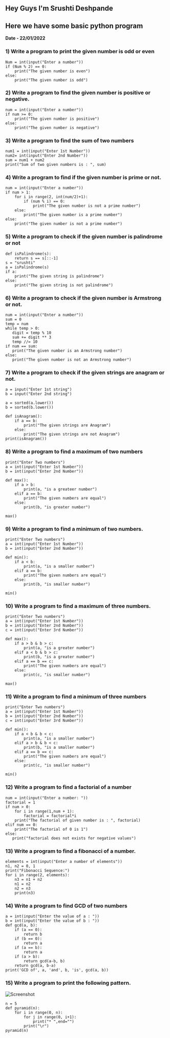 ## Hey Guys I'm Srushti Deshpande ##
## Here we have some basic python program  ##
**Date - 22/01/2022**

### 1) Write a program to print the given number is odd or even 

```
Num = int(input("Enter a number"))
if (Num % 2) == 0:
    print("The given number is even")
else:
    print("The given number is odd")
```     
### 2)  Write a program to find the given number is positive or negative.  ###

```
num = int(input("Enter a number"))
if num >= 0:
    print("The given number is positive")
else:
    print("The given number is negative")
```

### 3) Write a program to find the sum of two numbers ###

```
num1 = int(input("Enter 1st Number"))
num2= int(input("Enter 2nd Number"))
sum = num1 + num2
print("Sum of two given numbers is : ", sum)

```
### 4) Write a program to find if the given number is prime or not. ###

```
num = int(input("Enter a number"))
if num > 1:
    for i in range(2, int(num/2)+1):
        if (num % i) == 0:
            print("The given number is not a prime number")
    else:
        print("The given number is a prime number")
else:
    print("The given number is not a prime number")

```
### 5) Write a program to check if the given number is palindrome or not ###

```
def isPalindrome(s):
    return s == s[::-1]
s = "srushti"
a = isPalindrome(s)
if a:
    print("The given string is palindrome")
else:
    print("The given string is not palindrome")

```
### 6) Write a program to check if the given number is Armstrong or not. ###

```
num = int(input("Enter a number"))
sum = 0
temp = num
while temp > 0:
   digit = temp % 10
   sum += digit ** 3
   temp //= 10
if num == sum:
   print("The given number is an Armstrong number")
else:
   print("The given number is not an Armstrong number")

```
### 7) Write a program to check if the given strings are anagram or not.  ###

```
a = input("Enter 1st string")
b = input("Enter 2nd string")

a = sorted(a.lower())
b = sorted(b.lower())

def isAnagram():
    if a == b:
        print("The given strings are Anagram")
    else:
        print("The given strings are not Anagram")
print(isAnagram())

```
### 8) Write a program to find a maximum of two numbers ###

```
print("Enter Two numbers")
a = int(input("Enter 1st Number"))
b = int(input("Enter 2nd Number"))

def max():
    if a > b:
        print(a, "is a greateer number")
    elif a == b:
        print("The given numbers are equal")
    else:
        print(b, "is greater number")

max()

```
### 9) Write a program to find a minimum of two numbers. ###

```
print("Enter Two numbers")
a = int(input("Enter 1st Number"))
b = int(input("Enter 2nd Number"))

def min():
    if a < b:
        print(a, "is a smaller number")
    elif a == b:
        print("The given numbers are equal")
    else:
        print(b, "is smaller number")

min()

```
### 10) Write a program to find a maximum of three numbers.

```
print("Enter Two numbers")
a = int(input("Enter 1st Number"))
b = int(input("Enter 2nd Number"))
c = int(input("Enter 3rd Number"))

def max():
    if a > b & b > c:
        print(a, "is a greater number")
    elif a < b & b > c:
        print(b, "is a greater number")
    elif a == b == c:
        print("The given numbers are equal")
    else:
        print(c, "is smaller number")

max()
```
### 11) Write a program to find a minimum of three numbers
```
print("Enter Two numbers")
a = int(input("Enter 1st Number"))
b = int(input("Enter 2nd Number"))
c = int(input("Enter 3rd Number"))

def min():
    if a < b & b < c:
        print(a, "is a smaller number")
    elif a > b & b < c:
        print(b, "is a smaller number")
    elif a == b == c:
        print("The given numbers are equal")
    else:
        print(c, "is smaller number")

min()
```
### 12) Write a program to find a factorial of a number
```
num = int(input("Enter a number: "))
factorial = 1
if num > 0:
    for i in range(1,num + 1):
        factorial = factorial*i
    print("The factorial of given number is : ", factorial)
elif num == 0:
    print("The factorial of 0 is 1")
else:
   print("factorial does not exists for negative values")
```
### 13) Write a program to find a fibonacci of a number.
```
elements = int(input("Enter a number of elements"))
n1, n2 = 0, 1
print("Fibonacci Sequence:")
for i in range(2, elements):
    n3 = n1 + n2
    n1 = n2
    n2 = n3
    print(n3)
```
### 14) Write a program to find GCD of two numbers
```
a = int(input("Enter the value of a : "))
b = int(input("Enter the value of b : "))
def gcd(a, b):
    if (a == 0):
        return b
    if (b == 0):
        return a
    if (a == b):
        return a
    if (a > b):
        return gcd(a-b, b)
    return gcd(a, b-a)
print('GCD of', a, 'and', b, 'is', gcd(a, b))
```
### 15) Write a program to print the following pattern.
![Screenshot](https://www.notion.so/hackkeen/Assignments-c450223b69da48599ee48f3dac7101dc#07c8fe7ae72b4cbc925b7c364be97b4e)
```
n = 5
def pyramid(n):
    for i in range(0, n):
        for j in range(0, i+1):
            print("* ",end="")
        print("\r")
pyramid(n)
```

